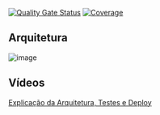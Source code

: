 [![Quality Gate Status](https://sonarcloud.io/api/project_badges/measure?project=gabrielslotti_fiap_orders_service&metric=alert_status)](https://sonarcloud.io/summary/new_code?id=gabrielslotti_fiap_orders_service)
[![Coverage](https://sonarcloud.io/api/project_badges/measure?project=gabrielslotti_fiap_orders_service&metric=coverage)](https://sonarcloud.io/summary/new_code?id=gabrielslotti_fiap_orders_service)

## Arquitetura
![image](https://github.com/user-attachments/assets/b483ef6f-5cad-42a5-807d-e3b0a7d039d2)


## Vídeos
[Explicação da Arquitetura, Testes e Deploy](https://youtu.be/iFhyxGboZ6o)
